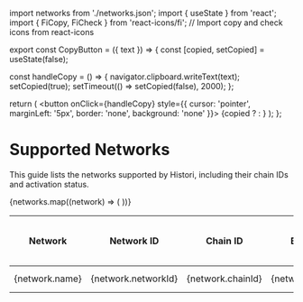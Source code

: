import networks from './networks.json';
import { useState } from 'react';
import { FiCopy, FiCheck } from 'react-icons/fi'; // Import copy and check icons from react-icons

export const CopyButton = ({ text }) => {
  const [copied, setCopied] = useState(false);

  const handleCopy = () => {
    navigator.clipboard.writeText(text);
    setCopied(true);
    setTimeout(() => setCopied(false), 2000);
  };

  return (
    <button onClick={handleCopy} style={{ cursor: 'pointer', marginLeft: '5px', border: 'none', background: 'none' }}>
      {copied ? <FiCheck color="green" /> : <FiCopy />}
    </button>
  );
};

# Supported Networks

This guide lists the networks supported by Histori, including their chain IDs and activation status.

<table>
  <thead>
    <tr>
      <th>Network</th>
      <th>Network ID</th>
      <th>Chain ID</th>
      <th>Block Time</th>
      <th>Block Explorer</th>
      <th>Supports Querying Historical Data?</th>
      <th>Active on Histori?</th>
    </tr>
  </thead>
  <tbody>
    {networks.map((network) => (
      <tr key={network.chainId}>
        <td>{network.name}</td>
        <td>
          {network.networkId} <CopyButton text={network.networkId.toString()} />
        </td>
        <td>
          {network.chainId} <CopyButton text={network.chainId.toString()} />
        </td>
        <td>
          {network.blockTime}
        </td>
        <td>
          {network.blockExplorer}
        </td>
        <td>{network.history ? "✅" : "❌"}</td>
        <td>{network.active ? "✅" : "❌"}</td>
      </tr>
    ))}
  </tbody>
</table>
